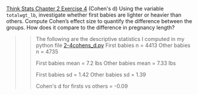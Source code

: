 [Think Stats Chapter 2 Exercise 4](http://greenteapress.com/thinkstats2/html/thinkstats2003.html#toc24) (Cohen's d)
Using the variable `totalwgt_lb`, investigate whether first babies are lighter or heavier than others. Compute Cohen’s effect size to quantify the difference between the groups. How does it compare to the difference in pregnancy length?


>> The following are the descriptive statistics I computed in my python file [2-4cohens_d.py](https://github.com/lhow0901/dsp/edit/master/statistics/2-4-cohens_d.py)
>> First babies n =  4413
>> Other babies n =  4735  
>> 
>> First babies mean =  7.2  lbs
>> Other babies mean =  7.33  lbs  
>> 
>> First babies sd =  1.42
>> Other babies sd =  1.39  
>>
>> Cohen's d for firsts vs others =  -0.09
